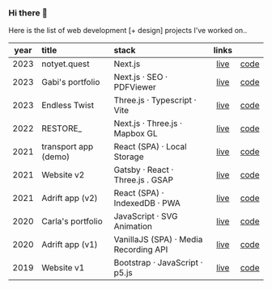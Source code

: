### Hi there 👋

Here is the list of web development [+ design] projects I’ve worked on..

| year | title | stack | links |  |
|:----:|:----- |:---------- |:----:|:----:|
| 2023 | notyet.quest | Next.js | [live](https://notyet.quest/) | [code](https://github.com/farzadgo/notyet.quest) |
| 2023 | Gabi's portfolio | Next.js · SEO · PDFViewer | [live](https://gvaldespino.xyz/) | [code](https://github.com/farzadgo/gabi-portfolio) |
| 2023 | Endless Twist | Three.js · Typescript · Vite | [live](https://endlesstwist.xyz/) | [code](https://github.com/farzadgo/endless-twist) |
| 2022 | RESTORE_ | Next.js · Three.js · Mapbox GL | [live](https://restore-bremen.space/) | [code](https://github.com/farzadgo/RESTORE_) |
| 2021 | transport app (demo) | React (SPA) · Local Storage | [live](https://vbb-transport-demo.netlify.app/) | [code](https://github.com/farzadgo/transport-app) |
| 2021 | Website v2 | Gatsby · React · Three.js . GSAP | [live](https://fagosemi.xyz/) | [code](https://github.com/farzadgo/v2) |
| 2021 | Adrift app (v2) | React (SPA) · IndexedDB · PWA | [live](https://adrift.city/) | [code](https://github.com/farzadgo/adrift-react) |
| 2020 | Carla's portfolio | JavaScript · SVG Animation | [live](https://farzadgo.github.io/carla-anacker/) | [code](https://github.com/farzadgo/carla-anacker) |
| 2020 | Adrift app (v1) | VanillaJS (SPA) · Media Recording API | [live](https://farzadgo.github.io/adrift-js) | [code](https://github.com/farzadgo/adrift-js) |
| 2019 | Website v1 | Bootstrap · JavaScript · p5.js | [live](https://farzadgo.github.io/v1) | [code](https://github.com/farzadgo/v1) |
